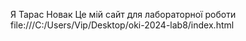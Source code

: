 Я Тарас Новак 
Це мій сайт для лабораторної роботи
file:///C:/Users/Vip/Desktop/oki-2024-lab8/index.html
